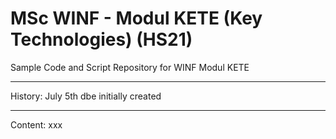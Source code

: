 MSc WINF - Modul KETE (Key Technologies) (HS21)
===========================================================

Sample Code and Script Repository for WINF Modul KETE 

-----------------------------------------------------------
History:
July 5th  dbe  initially created

-----------------------------------------------------------
Content:
xxx
